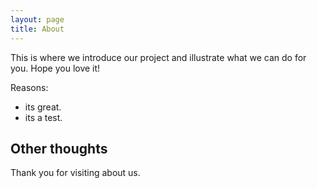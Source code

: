 ```yaml
---
layout: page
title: About
---
```


This is where we introduce our project and illustrate what we can do for you.
Hope you love it!

Reasons:
- its great.
- its a test.

## Other thoughts

Thank you for visiting about us.
